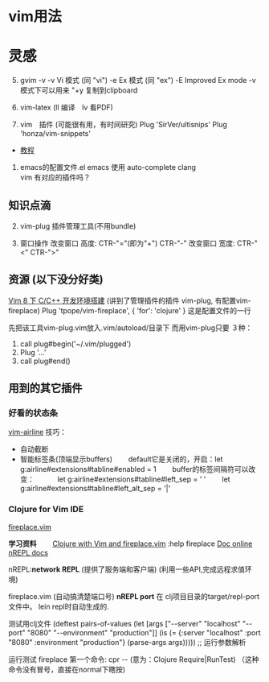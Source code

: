 # vim用法

# 灵感
5. gvim -v
    -v			Vi 模式 (同 "vi")
   -e			Ex 模式 (同 "ex")
   -E			Improved Ex mode
    -v 模式下可以用来 "+y 复制到clipboard

4. vim-latex (ll 编译　lv 看PDF)

3. vim　插件 (可能很有用，有时间研究)
	Plug 'SirVer/ultisnips' 
	Plug 'honza/vim-snippets'
-	[教程](https://www.jianshu.com/p/720b369dd583)

1. emacs的配置文件.el
	emacs 使用 auto-complete clang 	
	vim 有对应的插件吗？

## 知识点滴
2. vim-plug 插件管理工具(不用bundle)

1. 窗口操作
改变窗口 高度: CTR-"="(即为"+") CTR-"-"
改变窗口 宽度: CTR-"<" CTR-">"

## 资源 (以下没分好类)
[Vim 8 下 C/C++ 开发环境搭建](http://www.udpwork.com/item/16798.html)
(讲到了管理插件的插件 vim-plug, 有配置vim-fireplace)
Plug 'tpope/vim-fireplace', { 'for': 'clojure' }
这是配置文件的一行

先把该工具vim-plug.vim放入.vim/autoload/目录下
而用vim-plug只要 ３种：
1. call plug#begin('~/.vim/plugged')
2. Plug '...'
3. call plug#end()

## 用到的其它插件
### 好看的状态条
[vim-airline](https://github.com/vim-airline/vim-airline)
技巧：
- 自动截断
- 智能标签条(顶端显示buffers)
　　default它是关闭的，开启：let g:airline#extensions#tabline#enabled = 1
　　buffer的标签间隔符可以改变：
　　　let g:airline#extensions#tabline#left_sep = ' '
 　　let g:airline#extensions#tabline#left_alt_sep = '|'

### Clojure for Vim IDE
[fireplace.vim](https://github.com/tpope/vim-fireplace)

__学习资料__
　　[Clojure with Vim and fireplace.vim](http://clojure-doc.org/articles/tutorials/vim_fireplace.html)
:help fireplace [Doc online](https://github.com/tpope/vim-fireplace/blob/master/doc/fireplace.txt)
　　[nREPL docs](https://github.com/clojure/tools.nrepl)

nREPL:__network REPL__ (提供了服务端和客户端)
(利用一些API,完成远程求值环境)

fireplace.vim (自动搞清楚端口号) __nREPL port__ 在 clj项目目录的target/repl-port文件中。 lein repl时自动生成的.

测试用clj文件
(deftest pairs-of-values
   (let [args ["--server" "localhost"
               "--port" "8080"
               "--environment" "production"]]
      (is (= {:server "localhost"
              :port "8080"
              :environment "production"}
              (parse-args args))))) ;; 运行参数解析

运行测试 fireplace 第一个命令: cpr -- (意为：Clojure Require|RunTest)
（这种命令没有冒号，直接在normal下瞎按)
